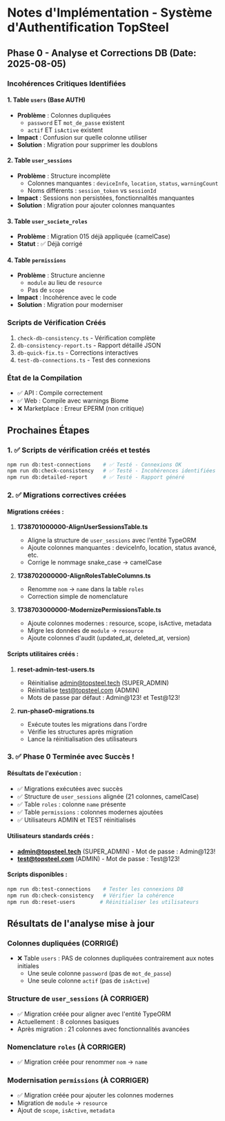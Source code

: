 # Notes d'Implémentation - Système d'Authentification TopSteel

## Phase 0 - Analyse et Corrections DB (Date: 2025-08-05)

### Incohérences Critiques Identifiées

#### 1. Table `users` (Base AUTH)
- **Problème** : Colonnes dupliquées
  - `password` ET `mot_de_passe` existent
  - `actif` ET `isActive` existent
- **Impact** : Confusion sur quelle colonne utiliser
- **Solution** : Migration pour supprimer les doublons

#### 2. Table `user_sessions`
- **Problème** : Structure incomplète
  - Colonnes manquantes : `deviceInfo`, `location`, `status`, `warningCount`
  - Noms différents : `session_token` vs `sessionId`
- **Impact** : Sessions non persistées, fonctionnalités manquantes
- **Solution** : Migration pour ajouter colonnes manquantes

#### 3. Table `user_societe_roles`
- **Problème** : Migration 015 déjà appliquée (camelCase)
- **Statut** : ✅ Déjà corrigé

#### 4. Table `permissions`
- **Problème** : Structure ancienne
  - `module` au lieu de `resource`
  - Pas de `scope`
- **Impact** : Incohérence avec le code
- **Solution** : Migration pour moderniser

### Scripts de Vérification Créés
1. `check-db-consistency.ts` - Vérification complète
2. `db-consistency-report.ts` - Rapport détaillé JSON
3. `db-quick-fix.ts` - Corrections interactives
4. `test-db-connections.ts` - Test des connexions

### État de la Compilation
- ✅ API : Compile correctement
- ✅ Web : Compile avec warnings Biome
- ❌ Marketplace : Erreur EPERM (non critique)

## Prochaines Étapes

### 1. ✅ Scripts de vérification créés et testés
```bash
npm run db:test-connections    # ✅ Testé - Connexions OK
npm run db:check-consistency   # ✅ Testé - Incohérences identifiées
npm run db:detailed-report     # ✅ Testé - Rapport généré
```

### 2. ✅ Migrations correctives créées

#### Migrations créées :
1. **1738701000000-AlignUserSessionsTable.ts**
   - Aligne la structure de `user_sessions` avec l'entité TypeORM
   - Ajoute colonnes manquantes : deviceInfo, location, status avancé, etc.
   - Corrige le nommage snake_case → camelCase

2. **1738702000000-AlignRolesTableColumns.ts**
   - Renomme `nom` → `name` dans la table `roles`
   - Correction simple de nomenclature

3. **1738703000000-ModernizePermissionsTable.ts**
   - Ajoute colonnes modernes : resource, scope, isActive, metadata
   - Migre les données de `module` → `resource`
   - Ajoute colonnes d'audit (updated_at, deleted_at, version)

#### Scripts utilitaires créés :
1. **reset-admin-test-users.ts**
   - Réinitialise admin@topsteel.tech (SUPER_ADMIN)
   - Réinitialise test@topsteel.com (ADMIN)
   - Mots de passe par défaut : Admin@123! et Test@123!

2. **run-phase0-migrations.ts**
   - Exécute toutes les migrations dans l'ordre
   - Vérifie les structures après migration
   - Lance la réinitialisation des utilisateurs

### 3. ✅ Phase 0 Terminée avec Succès !

#### Résultats de l'exécution :
- ✅ Migrations exécutées avec succès
- ✅ Structure de `user_sessions` alignée (21 colonnes, camelCase)
- ✅ Table `roles` : colonne `name` présente
- ✅ Table `permissions` : colonnes modernes ajoutées
- ✅ Utilisateurs ADMIN et TEST réinitialisés

#### Utilisateurs standards créés :
- **admin@topsteel.tech** (SUPER_ADMIN) - Mot de passe : Admin@123!
- **test@topsteel.com** (ADMIN) - Mot de passe : Test@123!

#### Scripts disponibles :
```bash
npm run db:test-connections    # Tester les connexions DB
npm run db:check-consistency   # Vérifier la cohérence
npm run db:reset-users        # Réinitialiser les utilisateurs
```

## Résultats de l'analyse mise à jour

### Colonnes dupliquées (CORRIGÉ)
- ❌ Table `users` : PAS de colonnes dupliquées contrairement aux notes initiales
  - Une seule colonne `password` (pas de `mot_de_passe`)
  - Une seule colonne `actif` (pas de `isActive`)

### Structure de `user_sessions` (À CORRIGER)
- ✅ Migration créée pour aligner avec l'entité TypeORM
- Actuellement : 8 colonnes basiques
- Après migration : 21 colonnes avec fonctionnalités avancées

### Nomenclature `roles` (À CORRIGER)
- ✅ Migration créée pour renommer `nom` → `name`

### Modernisation `permissions` (À CORRIGER)
- ✅ Migration créée pour ajouter les colonnes modernes
- Migration de `module` → `resource`
- Ajout de `scope`, `isActive`, `metadata`